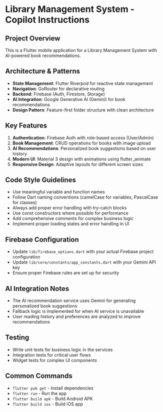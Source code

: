 # Library Management System - Copilot Instructions

<!-- Use this file to provide workspace-specific custom instructions to Copilot. For more details, visit https://code.visualstudio.com/docs/copilot/copilot-customization#_use-a-githubcopilotinstructionsmd-file -->

## Project Overview
This is a Flutter mobile application for a Library Management System with AI-powered book recommendations.

## Architecture & Patterns
- **State Management**: Flutter Riverpod for reactive state management
- **Navigation**: GoRouter for declarative routing
- **Backend**: Firebase (Auth, Firestore, Storage)
- **AI Integration**: Google Generative AI (Gemini) for book recommendations
- **Design Pattern**: Feature-first folder structure with clean architecture

## Key Features
1. **Authentication**: Firebase Auth with role-based access (User/Admin)
2. **Book Management**: CRUD operations for books with image upload
3. **AI Recommendations**: Personalized book suggestions based on user history
4. **Modern UI**: Material 3 design with animations using flutter_animate
5. **Responsive Design**: Adaptive layouts for different screen sizes

## Code Style Guidelines
- Use meaningful variable and function names
- Follow Dart naming conventions (camelCase for variables, PascalCase for classes)
- Always add proper error handling with try-catch blocks
- Use const constructors where possible for performance
- Add comprehensive comments for complex business logic
- Implement proper loading states and error handling in UI

## Firebase Configuration
- Update `lib/firebase_options.dart` with your actual Firebase project configuration
- Update `lib/core/constants/app_constants.dart` with your Gemini API key
- Ensure proper Firebase rules are set up for security

## AI Integration Notes
- The AI recommendation service uses Gemini for generating personalized book suggestions
- Fallback logic is implemented for when AI service is unavailable
- User reading history and preferences are analyzed to improve recommendations

## Testing
- Write unit tests for business logic in the services
- Integration tests for critical user flows
- Widget tests for complex UI components

## Common Commands
- `flutter pub get` - Install dependencies
- `flutter run` - Run the app
- `flutter build apk` - Build Android APK
- `flutter build ios` - Build iOS app
